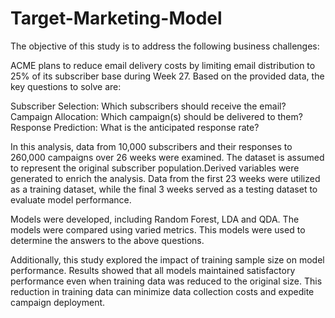 # Target-Marketing-Model

The objective of this study is to address the following business challenges:

ACME plans to reduce email delivery costs by limiting email distribution to 25% of its subscriber base during Week 27. Based on the provided data, the key questions to solve are:

Subscriber Selection: Which subscribers should receive the email?
Campaign Allocation: Which campaign(s) should be delivered to them?
Response Prediction: What is the anticipated response rate?

In this analysis, data from 10,000 subscribers and their responses to 260,000 campaigns over 26 weeks were examined. The dataset is assumed to represent the original subscriber population.Derived variables were generated to enrich the analysis. Data from the first 23 weeks were utilized as a training dataset, while the final 3 weeks served as a testing dataset to evaluate model performance.

Models were developed, including Random Forest, LDA and QDA. The models were compared using varied metrics. This models were used to determine the answers to the above questions. 

Additionally, this study explored the impact of training sample size on model performance. Results showed that all models maintained satisfactory performance even when training data was reduced to the original size. This reduction in training data can minimize data collection costs and expedite campaign deployment.
